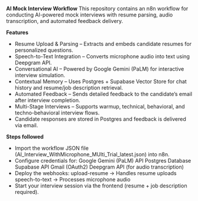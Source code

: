 **AI Mock Interview Workflow**
This repository contains an n8n workflow for conducting AI-powered mock interviews with resume parsing, audio transcription, and automated feedback delivery.

**Features**
- Resume Upload & Parsing – Extracts and embeds candidate resumes for personalized questions.
- Speech-to-Text Integration – Converts microphone audio into text using Deepgram API.
- Conversational AI – Powered by Google Gemini (PaLM) for interactive interview simulation.
- Contextual Memory – Uses Postgres + Supabase Vector Store for chat history and resume/job description retrieval.
- Automated Feedback – Sends detailed feedback to the candidate’s email after interview completion.
- Multi-Stage Interviews – Supports warmup, technical, behavioral, and techno-behavioral interview flows.
- Candidate responses are stored in Postgres and feedback is delivered via email.

**Steps followed**
- Import the workflow JSON file (AI_Interview_WithMicrophone_MUlti_Trial_latest.json) into n8n.
- Configure credentials for:
    Google Gemini (PaLM) API
    Postgres Database
    Supabase API
    Gmail (OAuth2)
    Deepgram API (for audio transcription)
- Deploy the webhooks:
   upload-resume → Handles resume uploads
   speech-to-text → Processes microphone audio
- Start your interview session via the frontend (resume + job description required).
